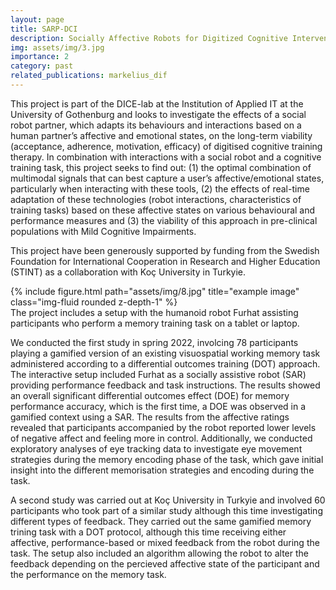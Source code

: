 ```yaml
---
layout: page
title: SARP-DCI
description: Socially Affective Robots for Digitized Cognitive Interventions 
img: assets/img/3.jpg
importance: 2
category: past
related_publications: markelius_dif
---
```


This project is part of the DICE-lab at the Institution of Applied IT at the University of Gothenburg and looks to investigate the effects of a social robot partner, which adapts its behaviours and interactions based on a human partner’s affective and emotional states, on the long-term viability (acceptance, adherence, motivation, efficacy) of digitised cognitive training therapy. In combination with interactions with a social robot and a cognitive training task, this project seeks to find out: (1) the optimal combination of multimodal signals that can best capture a user’s affective/emotional states, particularly when interacting with these tools, (2) the effects of real-time adaptation of these technologies (robot interactions, characteristics of training tasks) based on these affective states on various behavioural and performance measures and (3) the viability of this approach in pre-clinical populations with Mild Cognitive Impairments.

This project have been generously supported by funding from the Swedish Foundation for International Cooperation in Research and Higher Education (STINT) as a collaboration with Koç University in Turkyie.


<div class="row">
    <div class="col-sm mt-3 mt-md-0">
        {% include figure.html path="assets/img/8.jpg" title="example image" class="img-fluid rounded z-depth-1" %}
    </div>
</div>
<div class="caption">
    The project includes a setup with the humanoid robot Furhat assisting participants who perform a memory training task on a tablet or laptop. 
</div>


We conducted the first study in spring 2022, involcing 78 participants playing a gamified version of an existing visuospatial working memory task administered according to a differential outcomes training (DOT) approach. The interactive setup included Furhat as a socially assistive robot (SAR) providing performance feedback and task instructions. The results showed an overall significant differential outcomes effect (DOE) for memory performance accuracy, which is the first time, a DOE was observed in a gamified context using a SAR. The results from the affective ratings revealed that participants accompanied by the robot reported lower levels of negative affect and feeling more in control. Additionally, we conducted exploratory analyses of eye tracking data to investigate eye movement strategies during the memory encoding phase of the task, which gave initial insight into the different memorisation strategies and encoding during the task.


A second study was carried out at Koç University in Turkyie and involved 60 participants who took part of a similar study although this time investigating different types of feedback. They carried out the same gamified memory trining task with a DOT protocol, although this time receiving either affective, performance-based or mixed feedback from the robot during the task. The setup also included an algorithm allowing the robot to alter the feedback depending on the percieved affective state of the participant and the performance on the memory task.
